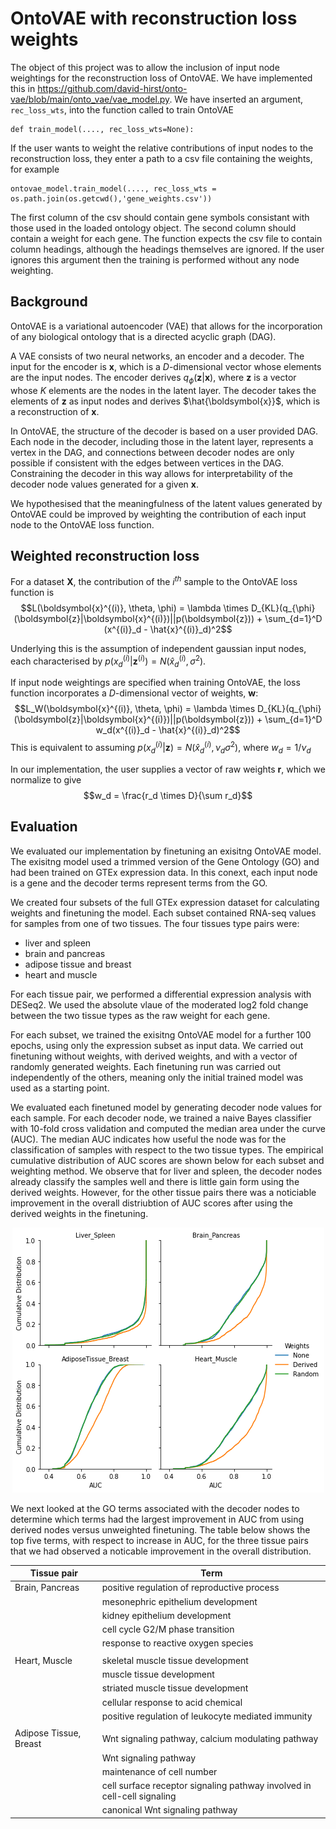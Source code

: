 # OntoVAE with reconstruction loss weights

The object of this project was to allow the inclusion of input node weightings for the reconstruction loss of OntoVAE. We have implemented this in https://github.com/david-hirst/onto-vae/blob/main/onto_vae/vae_model.py. We have inserted an argument, `rec_loss_wts`, into the function called to train OntoVAE 
```
def train_model(...., rec_loss_wts=None):
```
If the user wants to weight the relative contributions of input nodes to the reconstruction loss, they enter a path to a csv file containing the weights, for example
```
ontovae_model.train_model(...., rec_loss_wts = os.path.join(os.getcwd(),'gene_weights.csv'))
```
The first column of the csv should contain gene symbols consistant with those used in the loaded ontology object. The second column should contain a weight for each gene. The function expects the csv file to contain column headings, although the headings themselves are ignored. If the user ignores this argument then the training is performed without any node weighting.

## Background

OntoVAE is a variational autoencoder (VAE) that allows for the incorporation of any biological ontology that is a directed acyclic graph (DAG). 

A VAE consists of two neural networks, an encoder and a decoder. The input for the encoder is $\boldsymbol{x}$, which is a $D$-dimensional vector whose elements are the input nodes. The encoder derives $q_{\phi}(\boldsymbol{z}|\boldsymbol{x})$, where $\boldsymbol{z}$ is a vector whose $K$ elements are the nodes in the latent layer. The decoder takes the elements of $\boldsymbol{z}$ as input nodes and derives $\hat{\boldsymbol{x}}$, which is a reconstruction of $\boldsymbol{x}$. 

In OntoVAE, the structure of the decoder is based on a user provided DAG. Each node in the decoder, including those in the latent layer, represents a vertex in the DAG, and connections between decoder nodes are only possible if consistent with the edges between vertices in the DAG. Constraining the decoder in this way allows for interpretability of the decoder node values generated for a given $\boldsymbol{x}$.

We hypothesised that the meaningfulness of the latent values generated by OntoVAE could be improved by weighting the contribution of each input node to the OntoVAE loss function. 

## Weighted reconstruction loss

For a dataset $\boldsymbol{X}$, the contribution of the $i^{th}$ sample to the OntoVAE loss function is 
$$L(\boldsymbol{x}^{(i)}, \theta, \phi) = \lambda \times D_{KL}(q_{\phi}(\boldsymbol{z}|\boldsymbol{x}^{(i)})||p(\boldsymbol{z})) + \sum_{d=1}^D (x^{(i)}_d - \hat{x}^{(i)}_d)^2$$

Underlying this is the assumption of independent gaussian input nodes, each characterised by $p(x^{(i)}_d|\boldsymbol{z}^{(i)}) = N(\hat{x}^{(i)}_d,\sigma^2)$.

If input node weightings are specified when training OntoVAE, the loss function incorporates a $D$-dimensional vector of weights, $\boldsymbol{w}$: 
$$L_W(\boldsymbol{x}^{(i)}, \theta, \phi) = \lambda \times D_{KL}(q_{\phi}(\boldsymbol{z}|\boldsymbol{x}^{(i)})||p(\boldsymbol{z})) + \sum_{d=1}^D w_d(x^{(i)}_d - \hat{x}^{(i)}_d)^2$$
This is equivalent to assuming $p(x^{(i)}_d|\boldsymbol{z}) = N(\hat{x}^{(i)}_d,\nu_d\sigma^2)$, where $w_d = 1/\nu_d$

In our implementation, the user supplies a vector of raw weights $\boldsymbol{r}$, which we normalize to give 
$$w_d =  \frac{r_d \times D}{\sum r_d}$$

## Evaluation

We evaluated our implementation by finetuning an exisitng OntoVAE model. The exisitng model used a trimmed version of the Gene Ontology (GO) and had been trained on GTEx expression data. In this conext, each input node is a gene and the decoder terms represent terms from the GO.

We created four subsets of the full GTEx expression dataset for calculating weights and finetuning the model. Each subset contained RNA-seq values for samples from one of two tissues. The four tissues type pairs were:

- liver and spleen
- brain and pancreas
- adipose tissue and breast
- heart and muscle

For each tissue pair, we performed a differential expression analysis with DESeq2. We used the absolute vlaue of the moderated log2 fold change between the two tissue types as the raw weight for each gene.

For each subset, we trained the exisitng OntoVAE model for a further 100 epochs, using only the expression subset as input data. We carried out finetuning without weights, with derived weights, and with a vector of randomly generated weights. Each finetuning run was carried out independently of the others, meaning only the initial trained model was used as a starting point.

We evaluated each finetuned model by generating decoder node values for each sample. For each decoder node, we trained a naive Bayes classifier with 10-fold cross validation and computed the median area under the curve (AUC). The median AUC indicates how useful the node was for the classification of samples with respect to the two tissue types. The empirical cumulative distribution of AUC scores are shown below for each subset and weighting method. We observe that for liver and spleen, the decoder nodes already classify the samples well and there is little gain form using the derived weights. However, for the other tissue pairs there was a noticiable improvement in the overall distriubtion of AUC scores after using the derived weights in the finetuning.

<!--
<p align="center">
<img src="images/AUC-EDCF-plots.png">
</p>
-->

<p align="center">
<img src="https://github.com/david-hirst/onto-vae/blob/main/weighted_loss_analysis/images/AUC-EDCF-plots.png">
</p>

We next looked at the GO terms associated with the decoder nodes to determine which terms had the largest improvement in AUC from using derived nodes versus unweighted finetuning. The table below shows the top five terms, with respect to increase in AUC, for the three tissue pairs that we had observed a noticable improvement in the overall distribution.
  
|Tissue pair |Term |
|------------|-----|
|Brain, Pancreas|positive regulation of reproductive process|
| |mesonephric epithelium development|
| |kidney epithelium development|
| |cell cycle G2/M phase transition|
| |response to reactive oxygen species|
| | |
|Heart, Muscle|skeletal muscle tissue development|
| |muscle tissue development|
| |striated muscle tissue development|
| |cellular response to acid chemical|
| |positive regulation of leukocyte mediated immunity|
| | |
|Adipose Tissue, Breast|Wnt signaling pathway, calcium modulating pathway|
| |Wnt signaling pathway|
| |maintenance of cell number|
| |cell surface receptor signaling pathway involved in cell-cell signaling|
| |canonical Wnt signaling pathway|
